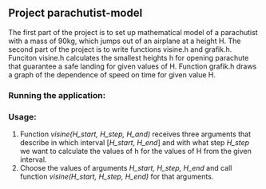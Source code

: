 ## **Project parachutist-model**
The first part of the project is to set up mathematical model of a parachutist with a mass of 90kg, which jumps out of an airplane at a height H. The second part of the project is to write functions visine.h and grafik.h. Funciton visine.h calculates the smallest heights h for opening parachute that guarantee a safe landing for given values of H. Function grafik.h draws a graph of the dependence of speed on time for given value H.

### Running the application:


### Usage:
1. Function *visine(H_start, H_step, H_and)* receives three arguments that describe in which interval [*H_start*, *H_end*] and with what step *H_step* we want to calculate the values of h for the values of H from the given interval.
2. Choose the values of arguments *H_start, H_step, H_end* and call function *visine(H_start, H_step, H_end)* for that arguments.

